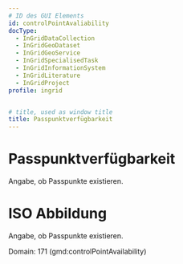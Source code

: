 ```yaml
---
# ID des GUI Elements
id: controlPointAvaliability
docType:
  - InGridDataCollection
  - InGridGeoDataset
  - InGridGeoService
  - InGridSpecialisedTask
  - InGridInformationSystem
  - InGridLiterature
  - InGridProject
profile: ingrid


# title, used as window title
title: Passpunktverfügbarkeit
---
```


# Passpunktverfügbarkeit

Angabe, ob Passpunkte existieren.

# ISO Abbildung

Angabe, ob Passpunkte existieren.

Domain: 171 (gmd:controlPointAvailability)
